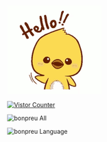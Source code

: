 [![Hello~](https://github.com/ihoey/ihoey/raw/master/hello.gif)](https://github.com/bonpreu)
<br />

[![Vistor Counter](https://count.getloli.com/get/@github_bonpreu?theme=gelbooru-h)](https://github.com/bonpreu)

![bonpreu All](https://github-readme-stats.vercel.app/api/?username=bonpreu&layout=compact&theme=blue-green&hide_border=true)

![bonpreu Language](https://github-readme-stats.vercel.app/api/top-langs/?username=bonpreu&langs_count=8&layout=compact&theme=blue-green&hide_border=true)
